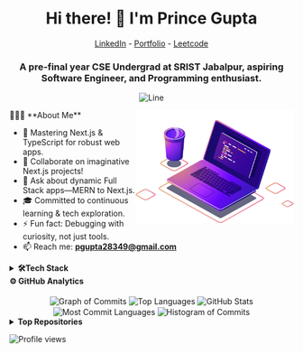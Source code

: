 <!--- Body Begins -->

<!-- Center-aligned header -->
<div align="center">
  <h1>Hi there! 👋 I'm Prince Gupta</h1>
  <!-- Links to social profiles -->
  <p>
    <a href="https://linkedin.com/in/prince-gupta-0201b824b">LinkedIn</a> - 
    <a href="https://portfolio-lemon-zeta-11.vercel.app/">Portfolio</a> -
    <a href="https://www.leetcode.com/pgupta28349">Leetcode</a>
  </p> 
</div>

<!-- Brief introduction -->
<h3 align="center">A pre-final year CSE Undergrad at SRIST Jabalpur, aspiring Software Engineer, and Programming enthusiast.</h3>

<!-- Divider line -->
<p align="center">
  <img src="https://user-images.githubusercontent.com/85225156/171937799-8fc9e255-9889-4642-9c92-6df85fb86e82.gif" alt="Line" />
</p>
<!-- List of personal information -->
👨🏻‍💻 **About Me**<img src="https://github.com/Princegupta101/Princegupta101/blob/main/Assets/illustration.png?raw=true" width="280px" height="200px" align="right"> 

- 🌱 Mastering Next.js & TypeScript for robust web apps.
- 👯 Collaborate on imaginative Next.js projects!
- 💬 Ask about dynamic Full Stack apps—MERN to Next.js.
- 🎓 Committed to continuous learning & tech exploration.
- ⚡ Fun fact: Debugging with curiosity, not just tools.
- 📫 Reach me: **pgupta28349@gmail.com**
 

<!-- Icons representing the tech stack -->
<details> 
 <summary><b>🛠Tech Stack</b></summary><br>
<!-- Languages -->
<p style="display: flex; justify-content: center;"><b>Languages:</b></br>
<img src="https://img.shields.io/badge/JavaScript-323330?style=for-the-badge&logo=javascript&logoColor=F7DF1E" alt="JavaScript">
<img src="https://img.shields.io/badge/Java-ED8B00?style=for-the-badge&logo=java&logoColor=white" alt="Java">
<img src="https://img.shields.io/badge/TypeScript-20232A?style=for-the-badge&logo=typeScript&logoColor=61DAFB" alt="TypeScript">
<img src="https://img.shields.io/badge/C-00599C?style=for-the-badge&logo=c&logoColor=white" alt="C">
<img src="https://img.shields.io/badge/C%2B%2B-00599C?style=for-the-badge&logo=c%2B%2B&logoColor=white" alt="C++">
<img src="https://img.shields.io/badge/Python-FFD43B?style=for-the-badge&logo=python&logoColor=blue" alt="Python">
<img src="https://img.shields.io/badge/HTML5-E34F26?style=for-the-badge&logo=html5&logoColor=white" alt="HTML5">
<img src="https://img.shields.io/badge/CSS3-1572B6?style=for-the-badge&logo=css3&logoColor=white" alt="CSS3">
<img src="https://img.shields.io/badge/MySQL-005C84?style=for-the-badge&logo=mysql&logoColor=white" alt="MySQL">
<img src="https://img.shields.io/badge/MongoDB-092E20?style=for-the-badge&logo=mongodb&logoColor=green" alt="MongoDB">
</p>

<!-- Frameworks and Libraries -->
<p style="display: flex; justify-content: center;"><b>Frameworks and Libraries:</b></br>
<img src="https://img.shields.io/badge/React-20232A?style=for-the-badge&logo=react&logoColor=61DAFB" alt="React">
<img src="https://img.shields.io/badge/-Express.js-F09437?logo=Express.js&logoColor=white&style=flat" alt="Express.js">
<img src="https://img.shields.io/badge/-Node.js-4679A4?logo=Node.js&logoColor=orange&style=flat" alt="Node.js">
<img src="https://img.shields.io/badge/Next.js-%2300C4CC.svg?&style=for-the-badge&logo=Next.js&logoColor=white" alt="Next.js">
<img src="https://img.shields.io/badge/Redux-000000?style=for-the-badge&logo=Redux&logoColor=white" alt="Redux">
<img src="https://img.shields.io/badge/TailwindCSS-4285F4?style=for-the-badge&logo=tailwindCSS&logoColor=white" alt="TailwindCSS">
<img src="https://img.shields.io/badge/npm-1261FE?style=for-the-badge&logo=npm&logoColor=white" alt="npm">
<img src="https://img.shields.io/badge/-Pandas-150455?logo=pandas&logoColor=white&style=flat" alt="Pandas">
<img src="https://img.shields.io/badge/-Numpy-0E7ACE?logo=numpy&logoColor=white&style=flat" alt="Numpy">
<img src="https://img.shields.io/badge/scikit_learn-F7931E?style=for-the-badge&logo=scikit-learn&logoColor=white" alt="scikit-learn">
</p>

<!-- Tools and Platforms -->
<p style="display: flex; justify-content: center;"><b>Tools and Platforms:</b></br>
<img src="https://img.shields.io/badge/GIT-E44C30?style=for-the-badge&logo=git&logoColor=white" alt="Git">
<img src="https://img.shields.io/badge/GitHub-100000?style=for-the-badge&logo=github&logoColor=white" alt="GitHub">
<img src="https://img.shields.io/badge/Vercel-000000?style=for-the-badge&logo=vercel&logoColor=white" alt="Vercel">
<img src="https://img.shields.io/badge/Figma-F24E1E?style=for-the-badge&logo=figma&logoColor=white" alt="Figma">
<img src="https://img.shields.io/badge/Visual_Studio_Code-0078D4?style=for-the-badge&logo=visual%20studio%20code&logoColor=white" alt="Visual Studio Code">
</p>

<!-- Operating Systems -->
<p style="display: flex; justify-content: center;"><b>Operating Systems:</b></br>
<img src="https://img.shields.io/badge/-Windows-0F7BCF?logo=Windows&logoColor=white&style=flat" alt="Windows">
<img src="https://img.shields.io/badge/-Linux-EDBD2B?logo=Linux&logoColor=black&style=flat" alt="Linux">
</p>


</details> 

<!-- GitHub Analytics -->
<summary><b>⚙️ GitHub Analytics</b></summary><br>
  <div align="center">
    <!-- Graph of Commits -->
    <img align="center" height="155em"src="https://github-profile-summary-cards.vercel.app/api/cards/profile-details?username=princegupta101&theme=github_dark" alt="Graph of Commits" />
    <!-- Repositories per language -->
    <img align="center" height="155em" src="http://github-profile-summary-cards.vercel.app/api/cards/repos-per-language?username=PrinceGupta101&theme=github_dark" alt="Top Languages" />
    <!-- GitHub stats -->
    <img align="center" height="155em" src="http://github-profile-summary-cards.vercel.app/api/cards/stats?username=PrinceGupta101&theme=github_dark" alt="GitHub Stats" />
      <!-- Repositories per language -->
    <img align="center" height="155em" src="http://github-profile-summary-cards.vercel.app/api/cards/most-commit-language?username=PrinceGupta101&theme=github_dark" alt="Most Commit Languages" />
    <!-- Histogram of Commits -->
    <img align="center" height="155em" src="https://github-profile-summary-cards.vercel.app/api/cards/productive-time?username=princegupta101&theme=github_dark" alt="Histogram of Commits" /></br>
  </div>

<!-- Top Repositories -->
<details>
  <summary><b>Top Repositories</b></summary><br>
   <p align="center">
    <!-- Learning Management System -->
    <a href="https://github.com/Princegupta101/Learning-Management-System"> <img width="250" src="https://denvercoder1-github-readme-stats.vercel.app/api/pin/?username=Princegupta101&repo=Learning-Management-System&theme=react&bg_color=1F222E&title_color=F8D866&hide_border=true&icon_color=F8D866&show_icons=false" alt="Learning Management System">
    </a>
    <!-- Live Code Share -->
    <a href="https://github.com/Princegupta101/Live-Code-Share"> <img width="250" src="https://denvercoder1-github-readme-stats.vercel.app/api/pin/?username=Princegupta101&repo=Live-Code-Share&theme=react&bg_color=1F222E&title_color=F8D866&hide_border=true&icon_color=F8D866&show_icons=false" alt="Live Code Share">
    </a>
    <!-- Portfolio -->
    <a href="https://github.com/Princegupta101/Portfolio"> <img width="250" src="https://denvercoder1-github-readme-stats.vercel.app/api/pin/?username=Princegupta101&repo=Portfolio&theme=react&bg_color=1F222E&title_color=F8D866&hide_border=true&icon_color=F8D866&show_icons=false" alt="Portfolio">
    </a>
  </p>     
</details>


<!-- Profile views counter -->
<p align="left"> 
  <img src="https://komarev.com/ghpvc/?username=princegupta101&label=Profile%20views&color=0e75b6&style=flat" alt="Profile views" /> 
</p>
